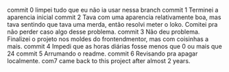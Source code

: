 commit 0
    limpei tudo que eu não ia usar nessa branch
commit 1
    Terminei a aparencia inicial
commit 2 
    Tava com uma aparencia relativamente boa, mas tava sentindo que tava uma merda, então resolvi meter o loko. Comitei pra não perder caso algo desse problema.
commit 3
    Não deu problema. Finalizei o projeto nos moldes do frontendmentor, mas com coisinhas a mais.
commit 4
    Impedi que as horas diárias fosse menos que 0 ou mais que 24
commit 5
    Arrumando o readme.
commit 6
    Revisando pra apagar localmente.
com7
    came back to this project after almost 2 years.